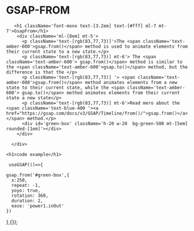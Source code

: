 # GSAP-FROM

<div>
       
       <h1 className='font-mono text-[3.2em] text-[#fff] ml-7 mt-7'>GsapFrom</h1>
        <div className='ml-[8em] mt-5'>
          <p className='text-[rgb(83,77,73)]'>The <span className='text-amber-600'>gsap.from()</span> method is used to animate elements from their current state to a new state.</p>
          <p className='text-[rgb(83,77,73)] mt-6'> The <span className='text-amber-600'> gsap.from()</span> method is similar to the <span className='text-amber-600'>gsap.to()</span> method, but the difference is that the </p>
          <p className='text-[rgb(83,77,73)] '> <span className='text-amber-600'>gsap.from()</span> method animates elements from a new state to their current state, while the <span className='text-amber-600'> gsap.to()</span> method animates elements from their current state a new state</p>
          <p className='text-[rgb(83,77,73)] mt-6'>Read mero about the <span className='text-blue-400 '><a href="https://gsap.com/docs/v3/GSAP/Timeline/from()/">gsap.from()</a></span> method.</p>
          <div id='green-box' className='h-20 w-20  bg-green-500 mt-[5em] rounded-[1em]'></div>
        </div>

      </div>

    <h1>code example</h1>

     useGSAP(()=>{

    gsap.from('#green-box',{
      x:250,
      repeat: -1,
      yoyo: true,
      rotation: 360,
      duration: 2,
      ease: 'power1.inOut'
    })

  },{});